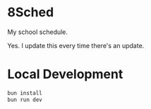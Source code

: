 # 8Sched

My school schedule.

Yes. I update this every time there's an update.

# Local Development

```sh
bun install
bun run dev
```
